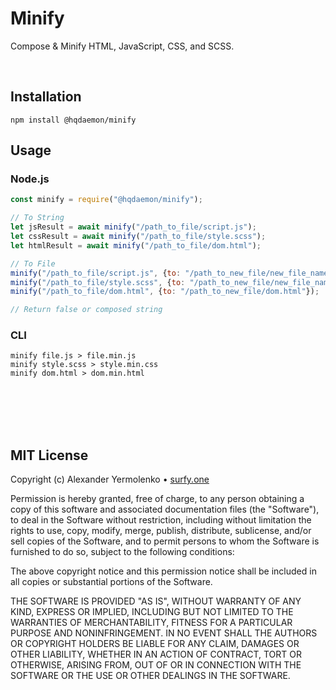 # Minify
Compose &amp; Minify HTML, JavaScript, CSS, and SCSS.

<br/>

## Installation
```
npm install @hqdaemon/minify
```

## Usage

### Node.js
```js
const minify = require("@hqdaemon/minify");

// To String
let jsResult = await minify("/path_to_file/script.js");
let cssResult = await minify("/path_to_file/style.scss");
let htmlResult = await minify("/path_to_file/dom.html");

// To File
minify("/path_to_file/script.js", {to: "/path_to_new_file/new_file_name.js"});
minify("/path_to_file/style.scss", {to: "/path_to_new_file/new_file_name.css"});
minify("/path_to_file/dom.html", {to: "/path_to_new_file/dom.html"});

// Return false or composed string
```

### CLI
```
minify file.js > file.min.js
minify style.scss > style.min.css
minify dom.html > dom.min.html
```

<br />
<br />
<br />
<br />

## MIT License

Copyright (c) Alexander Yermolenko • [surfy.one](https://surfy.one)

Permission is hereby granted, free of charge, to any person obtaining a copy
of this software and associated documentation files (the "Software"), to deal
in the Software without restriction, including without limitation the rights
to use, copy, modify, merge, publish, distribute, sublicense, and/or sell
copies of the Software, and to permit persons to whom the Software is
furnished to do so, subject to the following conditions:

The above copyright notice and this permission notice shall be included in all
copies or substantial portions of the Software.

THE SOFTWARE IS PROVIDED "AS IS", WITHOUT WARRANTY OF ANY KIND, EXPRESS OR
IMPLIED, INCLUDING BUT NOT LIMITED TO THE WARRANTIES OF MERCHANTABILITY,
FITNESS FOR A PARTICULAR PURPOSE AND NONINFRINGEMENT. IN NO EVENT SHALL THE
AUTHORS OR COPYRIGHT HOLDERS BE LIABLE FOR ANY CLAIM, DAMAGES OR OTHER
LIABILITY, WHETHER IN AN ACTION OF CONTRACT, TORT OR OTHERWISE, ARISING FROM,
OUT OF OR IN CONNECTION WITH THE SOFTWARE OR THE USE OR OTHER DEALINGS IN THE
SOFTWARE.